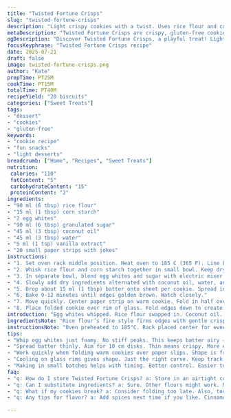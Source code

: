 ```yaml
---
title: "Twisted Fortune Crisps"
slug: "twisted-fortune-crisps"
description: "Light crispy cookies with a twist. Uses rice flour and coconut oil instead of all-purpose flour and vegetable oil. Sugar amount reduced by 30 percent. Baking time slightly adjusted. Fun paper slips folded inside warm crisp rounds. Mix of corn starch and rice flour gives delicate texture. Coconut oil adds subtle aroma. Whites whipped just enough with reduced sugar. Quick shaping step folds disks over the message strips. Cooling on glass rims to set shape. Gluten-free hint. Dairy-free, nut-free, vegetarian-friendly treats. About 20 made per batch."
metaDescription: "Twisted Fortune Crisps are crispy, gluten-free cookies with a twist. Coconut oil, rice flour and fun paper slips inside each treat."
ogDescription: "Discover Twisted Fortune Crisps, a playful treat! Light, crispy, gluten-free delights with hidden messages and a hint of coconut."
focusKeyphrase: "Twisted Fortune Crisps recipe"
date: 2025-07-21
draft: false
image: twisted-fortune-crisps.png
author: "Kate"
prepTime: PT25M
cookTime: PT15M
totalTime: PT40M
recipeYield: "20 biscuits"
categories: ["Sweet Treats"]
tags:
- "dessert"
- "cookies"
- "gluten-free"
keywords:
- "cookie recipe"
- "fun snacks"
- "light desserts"
breadcrumb: ["Home", "Recipes", "Sweet Treats"]
nutrition: 
 calories: "110"
 fatContent: "5"
 carbohydrateContent: "15"
 proteinContent: "2"
ingredients:
- "90 ml (6 tbsp) rice flour"
- "15 ml (1 tbsp) corn starch"
- "2 egg whites"
- "90 ml (6 tbsp) granulated sugar"
- "45 ml (3 tbsp) coconut oil"
- "45 ml (3 tbsp) water"
- "5 ml (1 tsp) vanilla extract"
- "20 small paper strips with jokes"
instructions:
- "1. Set oven rack middle position. Heat oven to 185 C (365 F). Line baking sheet with silicone mat or nonstick foil. Paper parchment no go – texture suffers."
- "2. Whisk rice flour and corn starch together in small bowl. Keep dry mix ready."
- "3. In separate bowl, blend egg whites and sugar with electric mixer 40 seconds. Not stiff peaks, just foamy and combined."
- "4. Slowly add dry ingredients alternated with coconut oil, water, and vanilla. Mix low until just mixed. Batter thick but pourable."
- "5. Drop about 15 ml (1 tbsp) batter onto sheet per cookie. Spread into 10 cm (4 in) diameter disks. Space 3-4 biscuits per tray - thin layer needed."
- "6. Bake 9-12 minutes until edges golden brown. Watch closely."
- "7. Move quickly. Center paper strip on warm cookie. Fold in half over strip with metal spatula or butter knife."
- "8. Place folded cookie over rim of glass. Fold edges down to create crescent shape. Let cool shaped on glass until hardened."
introduction: "Egg whites whipped. Rice flour swapped in. Coconut oil. Light batter spread thin rounds. Golden edges. Paper slips tucked inside–fold quickly, warm thin discs fold fragile. Rest on glass rims cool and set. No dairy, no nuts, no gluten fuss. Crispy with a hint of coconut. Sweet but not too sweet—lighter sugar. Fun code inside each. Old concept remixed – simple, playful, crispy delights for more diets. Folding is a race before cool snaps brittleness. Enjoy slightly warm to crack the fortune. Bite with a whisper of crisp, faint aroma. Small batch needed. Timing rules everything here."
ingredientsNote: "Rice flour’s fine style firms edges with gentle crispness, unlike all-purpose wheat. Corn starch adds brittle fragility to texture. Coconut oil substitutes vegetable oil for dairy-free tweak and subtle aroma. Water keeps batter runny for easy spreading to thin layers. Vanilla always lifts flavor. Sugar lowered to tame overly sweet solids – balances egg whites’ foam. Whipping egg whites just until mixed keeps batter airy yet workable. Paper strips fun and necessary for 'fortune' element–pre-cut, must be thin strips. Must avoid parchment paper due to stickiness–silicone mats or nonstick foil mandatory for clean lift and correct texture."
instructionsNote: "Oven preheated to 185°C. Rack placed center for even heat. Follow whipping whites and sugar 40 seconds - foam but not peak. Alternate adding flour and wet ingredients slowly at low speed - no overmixing. Spread batter thinly, measured portions 15 ml, spread disk 10 cm. Bake 9-12 minutes; watch carefully as edges brown fast. After removing, work fast folding paper strip centered on cookie. Fold in half with metal spatula or butter knife, then curl over glass rim folding crescent. Let rest on glass until firm and cool. Timing critical–cooling too fast breaks, waiting too long causes stiff bend. Work in small batches for quality control."
tips:
- "Whip egg whites just foamy. No stiff peaks. This keeps batter airy – essential for crisp texture. Mix low when adding dry ingredients. Avoid too much mixing."
- "Spread batter thinly. Aim for 10 cm disks. Thin means crispy. More even baking too. Bake until edges brown, 9-12 minutes. Keep watch on time closely."
- "Work quickly when folding warm cookies over paper slips. Shape is fragile. Too long, they will harden. Quick actions are key. Use metal spatula or butter knife."
- "Cooling on glass rims gives shape. Just the right curve. Keep track of cooling time. Not too fast or slow. Fast breaks, slow gets stiff."
- "Making in small batches helps with timing. Better control. Easier to handle cookies before they cool too much. Clean space is vital for preserving texture."
faq:
- "q: How do I store Twisted Fortune Crisps? a: Store in an airtight container. Keep at room temperature. But they lose crispiness over time. Better fresh."
- "q: Can I substitute ingredients? a: Sure. Other flours might work. More experiment needed. Coconut oil can switch, but flavor varies. Use what you feel."
- "q: What if my cookies break? a: Consider folding too late. Also, too thick can cause cracks. Bake thinner, fold quickly. Control is essential."
- "q: Any tips for flavor? a: Add spices next time if you like. Cinnamon works well. Experimenting with zest can change mood of treats too."

---
```


